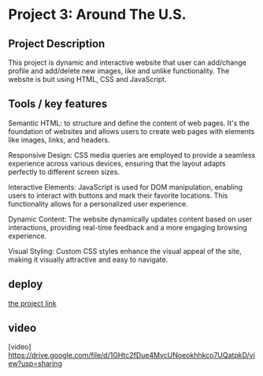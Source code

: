 # Project 3: Around The U.S.

## Project Description
This project is dynamic and interactive website that user can add/change profile and add/delete new images, like and unlike functionality. 
The website is buit using HTML, CSS and JavaScript. 


## Tools / key features

Semantic HTML: to structure and define the content of web pages. It's the foundation of websites and allows users to create web pages with elements like images, links, and headers. 

Responsive Design: CSS media queries are employed to provide a seamless experience across various devices, ensuring that the layout adapts perfectly to different screen sizes.

Interactive Elements: JavaScript is used for DOM manipulation, enabling users to interact with buttons and mark their favorite locations. This functionality allows for a personalized user experience.

Dynamic Content: The website dynamically updates content based on user interactions, providing real-time feedback and a more engaging browsing experience.

Visual Styling: Custom CSS styles enhance the visual appeal of the site, making it visually attractive and easy to navigate.


## deploy

[the project link](https://jmik-thang.github.io/se_project_aroundtheus/)

## video
[video]
https://drive.google.com/file/d/1GHtc2fDue4MvcUNoeokhhkco7UQatpkD/view?usp=sharing
